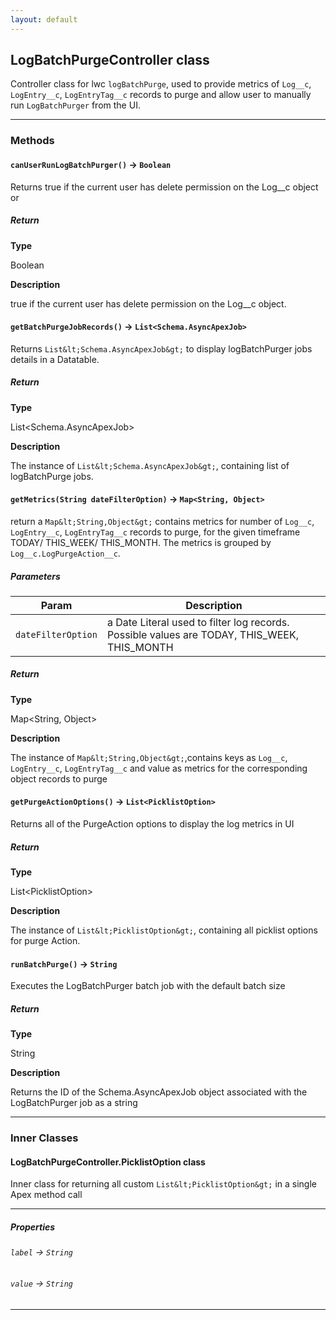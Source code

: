 ```yaml
---
layout: default
---
```


## LogBatchPurgeController class

Controller class for lwc `logBatchPurge`, used to provide metrics of `Log__c`, `LogEntry__c`, `LogEntryTag__c` records to purge and allow user to manually run `LogBatchPurger` from the UI.

---

### Methods

#### `canUserRunLogBatchPurger()` → `Boolean`

Returns true if the current user has delete permission on the Log\_\_c object or

##### Return

**Type**

Boolean

**Description**

true if the current user has delete permission on the Log\_\_c object.

#### `getBatchPurgeJobRecords()` → `List<Schema.AsyncApexJob>`

Returns `List&lt;Schema.AsyncApexJob&gt;` to display logBatchPurger jobs details in a Datatable.

##### Return

**Type**

List&lt;Schema.AsyncApexJob&gt;

**Description**

The instance of `List&lt;Schema.AsyncApexJob&gt;`, containing list of logBatchPurge jobs.

#### `getMetrics(String dateFilterOption)` → `Map<String, Object>`

return a `Map&lt;String,Object&gt;` contains metrics for number of `Log__c`, `LogEntry__c`, `LogEntryTag__c` records to purge, for the given timeframe TODAY/ THIS_WEEK/ THIS_MONTH. The metrics is grouped by `Log__c.LogPurgeAction__c`.

##### Parameters

| Param              | Description                                                                                 |
| ------------------ | ------------------------------------------------------------------------------------------- |
| `dateFilterOption` | a Date Literal used to filter log records. Possible values are TODAY, THIS_WEEK, THIS_MONTH |

##### Return

**Type**

Map&lt;String, Object&gt;

**Description**

The instance of `Map&lt;String,Object&gt;`,contains keys as `Log__c`, `LogEntry__c`, `LogEntryTag__c` and value as metrics for the corresponding object records to purge

#### `getPurgeActionOptions()` → `List<PicklistOption>`

Returns all of the PurgeAction options to display the log metrics in UI

##### Return

**Type**

List&lt;PicklistOption&gt;

**Description**

The instance of `List&lt;PicklistOption&gt;`, containing all picklist options for purge Action.

#### `runBatchPurge()` → `String`

Executes the LogBatchPurger batch job with the default batch size

##### Return

**Type**

String

**Description**

Returns the ID of the Schema.AsyncApexJob object associated with the LogBatchPurger job as a string

---

### Inner Classes

#### LogBatchPurgeController.PicklistOption class

Inner class for returning all custom `List&lt;PicklistOption&gt;` in a single Apex method call

---

##### Properties

###### `label` → `String`

###### `value` → `String`

---
